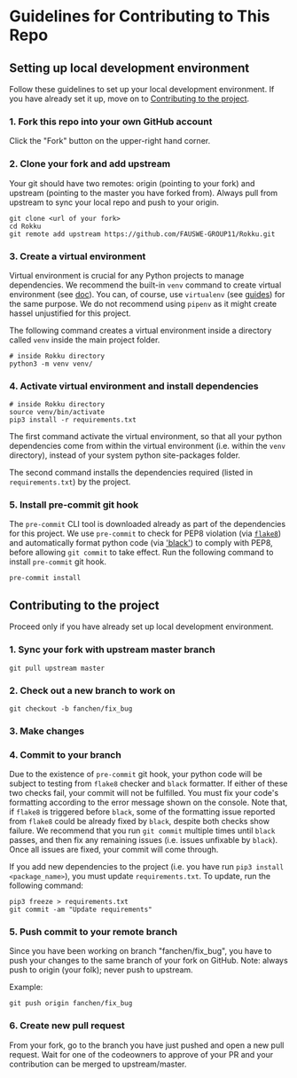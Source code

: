 # Guidelines for Contributing to This Repo
## Setting up local development environment
Follow these guidelines to set up your local development environment. If you have already set it up, move on to [Contributing to the project](https://github.com/FAUSWE-GROUP11/Rokku/blob/master/CONTRIBUTING.md#contributing-to-the-project).

### 1. Fork this repo into your own GitHub account
Click the "Fork" button on the upper-right hand corner.

### 2. Clone your fork and add upstream
Your git should have two remotes: origin (pointing to your fork) and upstream (pointing to the master you have forked from). Always pull from upstream to sync your local repo and push to your origin.

```
git clone <url of your fork>
cd Rokku
git remote add upstream https://github.com/FAUSWE-GROUP11/Rokku.git
```

### 3. Create a virtual environment
Virtual environment is crucial for any Python projects to manage dependencies. We recommend the built-in `venv` command to create virtual environment (see [doc](https://docs.python.org/3/tutorial/venv.html)). You can, of course, use `virtualenv` (see [guides](https://python-guide-kr.readthedocs.io/ko/latest/dev/virtualenvs.html)) for the same purpose. We do not recommend using `pipenv` as it might create hassel unjustified for this project.

The following command creates a virtual environment inside a directory called `venv` inside the main project folder.

```
# inside Rokku directory
python3 -m venv venv/
```

### 4. Activate virtual environment and install dependencies
```
# inside Rokku directory
source venv/bin/activate
pip3 install -r requirements.txt
```
The first command activate the virtual environment, so that all your python dependencies come from within the virtual environment (i.e. within the `venv` directory), instead of your system python site-packages folder.

The second command installs the dependencies required (listed in `requirements.txt`) by the project.

### 5. Install pre-commit git hook
The `pre-commit` CLI tool is downloaded already as part of the dependencies for this project. We use `pre-commit` to check for PEP8 violation (via [`flake8`](http://flake8.pycqa.org/en/latest/index.html)) and automatically format python code (via ['black'](https://github.com/psf/black)) to comply with PEP8, before allowing `git commit` to take effect. Run the following command to install `pre-commit` git hook.

`pre-commit install`

## Contributing to the project
Proceed only if you have already set up local development environment.

### 1. Sync your fork with upstream master branch
`git pull upstream master`

### 2. Check out a new branch to work on
`git checkout -b fanchen/fix_bug`

### 3. Make changes

### 4. Commit to your branch
Due to the existence of `pre-commit` git hook, your python code will be subject to testing from `flake8` checker and `black` formatter. If either of these two checks fail, your commit will not be fulfilled. You must fix your code's formatting according to the error message shown on the console. Note that, if `flake8` is triggered before `black`, some of the formatting issue reported from `flake8` could be already fixed by `black`, despite both checks show failure. We recommend that you run `git commit` multiple times until `black` passes, and then fix any remaining issues (i.e. issues unfixable by `black`). Once all issues are fixed, your commit will come through.

If you add new dependencies to the project (i.e. you have run `pip3 install <package_name>`), you must update `requirements.txt`. To update, run the following command:

```
pip3 freeze > requirements.txt
git commit -am "Update requirements"
```

### 5. Push commit to your remote branch
Since you have been working on branch "fanchen/fix_bug", you have to push your changes to the same branch of your fork on GitHub. Note: always push to origin (your folk); never push to upstream.

Example:

`git push origin fanchen/fix_bug`

### 6. Create new pull request
From your fork, go to the branch you have just pushed and open a new pull request. Wait for one of the codeowners to approve of your PR and your contribution can be merged to upstream/master.
